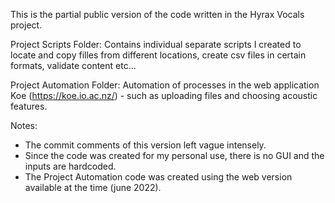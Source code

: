 This is the partial public version of the code written in the Hyrax Vocals project.

Project Scripts Folder: Contains individual separate scripts I created to locate and copy filles from different locations, create csv files in certain formats, validate content etc...

Project Automation Folder: Automation of processes in the web application Koe (https://koe.io.ac.nz/) - such as uploading files and choosing acoustic features.

Notes:
* The commit comments of this version left vague intensely. 
* Since the code was created for my personal use, there is no GUI and the inputs are hardcoded.
* The Project Automation code was created using the web version available at the time (june 2022).
